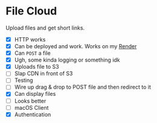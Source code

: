 # File Cloud

Upload files and get short links.

- [x] HTTP works
- [x] Can be deployed and work. Works on my [Render](https://render.com)
- [x] Can `POST` a file
- [x] Ugh, some kinda logging or something idk
- [x] Uploads file to S3
- [ ] Slap CDN in front of S3
- [ ] Testing
- [ ] Wire up drag & drop to POST file and then redirect to it
- [x] Can display files
- [ ] Looks better
- [ ] macOS Client
- [x] Authentication

